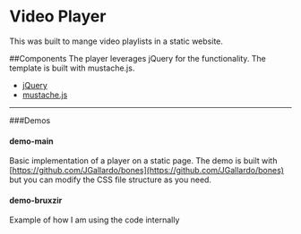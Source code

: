Video Player
============
This was built to mange video playlists in a static website. 

##Components
The player leverages jQuery for the functionality. The template is built with mustache.js.

* [jQuery](http://jquery.com/)
* [mustache.js](https://github.com/janl/mustache.js/)

<hr>

###Demos

#### demo-main
Basic implementation of a player on a static page. The demo is built with [https://github.com/JGallardo/bones](https://github.com/JGallardo/bones) but you can modify the CSS file structure as you need. 

#### demo-bruxzir 
Example of how I am using the code internally